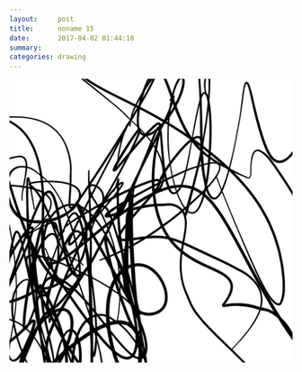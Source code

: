```yaml
---
layout:     post
title:      noname 15
date:       2017-04-02 01:44:18
summary:    
categories: drawing
---
```

![noname 15](/images/diary/noname-15.png ".")
